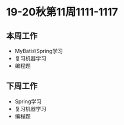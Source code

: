 # 19-20秋第11周1111-1117

## 本周工作

*   MyBatis\Spring学习
*   复习机器学习
*   编程题

## 下周工作

*   Spring学习
*   复习机器学习
*   编程题



